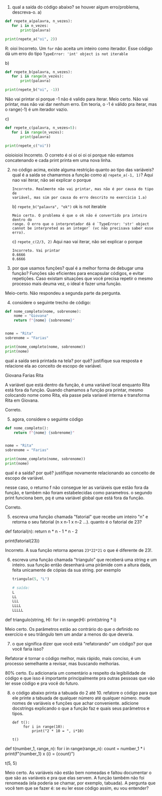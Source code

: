 1. qual a saída do código abaixo? se houver algum erro/problema, descreva-o.
 a)
 ```python
 def repete_a(palavra, n_vezes):
 	for i in n_vezes:
		print(palavra)

 print(repete_a("oi", 2))
 ```
R: oioi
Incorreto. Um `for` não aceita um inteiro como iterador. Esse código dá um erro
do tipo `TypeError: 'int' object is not iterable`


 b)
 ```python
 def repete_b(palavra, n_vezes):
 	for i in range(n_vezes):
		print(palavra)

 print(repete_b("oi", -1))
 ```
Não vai printar oi porque -1 não é valido para iterar.
Meio certo. Não vai printar, mas não vai dar nenhum erro. Em teoria, o -1 é
válido pra iterar, mas o range(-1) é um iterador vazio.

 c)
 ```python
 def repete_c(palavra, n_vezes=5):
 	for i in range(n_vezes):
		print(palavra)

 print(repete_c("oi"))
 ```
oioioioioi
Incorreto. O correto é
oi
oi
oi
oi
oi
porque não estamos concatenando e cada print printa em uma nova linha.

2. no código acima, existe alguma restrição quanto ao tipo das variáveis? qual é
   a saída se chamarmos a função como
   a) `repete_a(-1, 1)`?
	   Aqui nao vai iterar, não sei explicar o porque

	   Incorreto. Realmente não vai printar, mas não é por causa do tipo de
	   variável, mas sim por causa do erro descrito no exercício 1.a)

   b) `repete_b("palavra", "ok")`
	   ok is not iterable

	   Meio certo. O problema é que o ok não é convertido pra inteiro dentro do
	   range. O erro que o interpretador dá é `TypeError: 'str' object cannot be interpreted as an integer` (vc não precisava saber esse erro).


   c) `repete_c(2/3, 2)`
	   Aqui nao vai iterar, não sei explicar o porque

	   Incorreto. Vai printar
	   0.6666
	   0.6666


3. por que usamos funções? qual é a melhor forma de debugar uma função?
Funções são eficientes para encapsular códigos, e evitar repetições. Caso existam situações que você precisa repetir o mesmo processo mais deuma vez,
o ideal é fazer uma função.

Meio-certo. Não respondeu a segunda parte da pergunta.


4. considere o seguinte trecho de código:
```python
def nome_completo(nome, sobrenome):
	nome = "Giovana"
	return f"{nome} {sobrenome}"


nome = "Rita"
sobrenome = "Farias"

print(nome_completo(nome, sobrenome))
print(nome)
```

qual a saída será printada na tela? por quê? justifique sua resposta e relacione
ela ao conceito de escopo de variável.

Giovana Farias
Rita

A variável que está dentro da função, é uma variável local enquanto Rita está fora da função. Quando chamamos a função pra printar,
mesmo colocando nome como Rita, ela passe pela variavel interna e transforma Rita em Giovana.

Correto.

5. agora, considere o seguinte código
```python
def nome_completo():
	return f"{nome} {sobrenome}"


nome = "Rita"
sobrenome = "Farias"

print(nome_completo(nome, sobrenome))
print(nome)
```

qual é a saída? por quê? justifique novamente relacionando ao conceito de escopo
de variável.

nesse caso, o returno f não consegue ler as variáveis que estão fora da função, e também não foram estabelecidas como parametros.
o segundo print funciona bem, pq é uma variável global que está fora da função.

Correto.

5. escreva uma função chamada "fatorial" que recebe um inteiro "n" e retorna o
   seu fatorial (n x n-1 x n-2 ...). quanto é o fatorial de 23?

def fatorial(n):
    return n * n - 1 * n - 2

print(fatorial(23))

Incorreto. A sua função retorna apenas `23*22*21` o que é diferente de 23!.


6. escreva uma função chamada "triangulo" que receberá uma string e um inteiro.
   sua função então desenhará uma pirâmide com a altura dada, feita unicamente
   de cópias da sua string. por exemplo
   ```python
   triangulo(5, "L")

   # saída:
   L
   LL
   LLL
   LLLL
   LLLLL
   ```
def triangulo(string, H):
    for i in range(H):
        print(string * i)

Meio certo. Os parâmetros estão ao contrário do que o definido no exercício e
seu triângulo tem um andar a menos do que deveria.


7. o que significa dizer que você está "refatorando" um código? por que você
   faria isso?

Refatorar é tornar o código melhor, mais rápido, mais conciso, é um processo semelhante a revisar, mas buscando melhorias.

80% certo. Eu adicionaria um comentário a respeito da legibilidade de código e
que isso é importante principalmente pra outras pessoas que vão ler esse código
e pra você do futuro.


8. o código abaixo printa a tabuada do 2 até 10. refatore o código para que ele printe a tabuada de qualquer número até qualquer número.
	mude nomes de variáveis e funções que achar conveniente. adicione docstrings explicando o que a função faz e quais seus parâmetros e tipos.
   ```
   def t():
   		for i in range(10):
			print("2 * 10 = ", i*10)

   t()
   ```
def t(number_1, range_n):
    for i in range(range_n):
        count = number_1 * i
        print(f"{number_1} x {i} = {count}")

t(5, 5)

Meio certo. As variáveis não estão bem nomeadas e faltou documentar o que são as
variáveis e pra que elas servem. A função também não foi renomeada (ela poderia se chamar, por exemplo, tabuada). A pergunta que você tem que se fazer é: se eu ler
esse código assim, eu vou entender?
